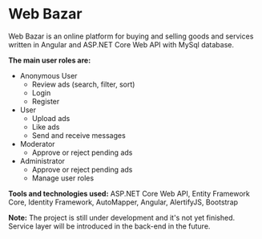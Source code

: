 # Web Bazar
Web Bazar is an online platform for buying and selling goods and services written in Angular and ASP.NET Core Web API with MySql database. 

**The main user roles are:**
- Anonymous User
    - Review ads (search, filter, sort)
    - Login
    - Register
- User
    - Upload ads
    - Like ads
    - Send and receive messages
- Moderator
    - Approve or reject pending ads
- Administrator
    - Approve or reject pending ads
    - Manage user roles

**Tools and technologies used:** ASP.NET Core Web API, Entity Framework Core, Identity Framework, AutoMapper, Angular, AlertifyJS, Bootstrap

**Note:** The project is still under development and it's not yet finished. Service layer will be introduced in the back-end in the future.